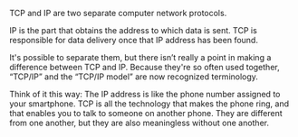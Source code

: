 TCP and IP are two separate computer network protocols.

IP is the part that obtains the address to which data is sent. TCP is responsible for data delivery once that IP address has been found.

It's possible to separate them, but there isn’t really a point in making a difference between TCP and IP. Because they're so often used together, “TCP/IP” and the “TCP/IP model” are now recognized terminology.

Think of it this way: The IP address is like the phone number assigned to your smartphone. TCP is all the technology that makes the phone ring, and that enables you to talk to someone on another phone. They are different from one another, but they are also meaningless without one another.
